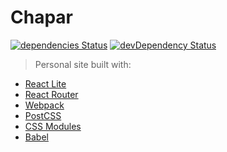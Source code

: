 # Chapar
[![dependencies Status](https://david-dm.org/lanceguyatt/lanceguyatt/status.svg)](https://david-dm.org/lanceguyatt/lanceguyatt)
[![devDependency Status](https://david-dm.org/lanceguyatt/lanceguyatt/dev-status.svg?style=flat-square)](https://david-dm.org/lanceguyatt/lanceguyatt#info=devDependencies)

> Personal site built with:

* [React Lite](https://github.com/Lucifier129/react-lite)
* [React Router](https://github.com/reacttraining/react-router)
* [Webpack](https://github.com/webpack/webpack)
* [PostCSS](https://github.com/postcss/postcss)
* [CSS Modules](https://github.com/css-modules/css-modules)
* [Babel](https://github.com/babel/babel)
